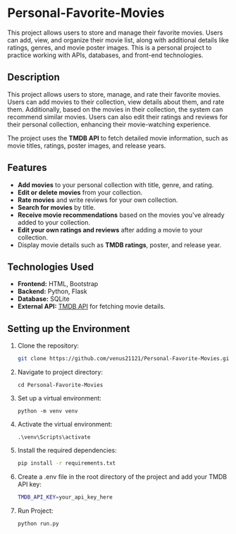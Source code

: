 # Personal-Favorite-Movies

This project allows users to store and manage their favorite movies. Users can add, view, and organize their movie list, along with additional details like ratings, genres, and movie poster images. This is a personal project to practice working with APIs, databases, and front-end technologies.

## Description
This project allows users to store, manage, and rate their favorite movies. Users can add movies to their collection, view details about them, and rate them. Additionally, based on the movies in their collection, the system can recommend similar movies. Users can also edit their ratings and reviews for their personal collection, enhancing their movie-watching experience.

The project uses the **TMDB API** to fetch detailed movie information, such as movie titles, ratings, poster images, and release years.

## Features
- **Add movies** to your personal collection with title, genre, and rating.
- **Edit or delete movies** from your collection.
- **Rate movies** and write reviews for your own collection.
- **Search for movies** by title.
- **Receive movie recommendations** based on the movies you've already added to your collection.
- **Edit your own ratings and reviews** after adding a movie to your collection.
- Display movie details such as **TMDB ratings**, poster, and release year.

## Technologies Used
- **Frontend:** HTML, Bootstrap
- **Backend:** Python, Flask 
- **Database:** SQLite
- **External API:** [TMDB API](https://www.themoviedb.org/documentation/api) for fetching movie details.

## Setting up the Environment
1. Clone the repository:
   ```bash
   git clone https://github.com/venus21121/Personal-Favorite-Movies.git
2. Navigate to project directory: 
   ```
   cd Personal-Favorite-Movies
3. Set up a virtual environment:
   ```
   python -m venv venv
4. Activate the virtual environment: 
   ```
   .\venv\Scripts\activate
5. Install the required dependencies:
   ```bash
   pip install -r requirements.txt
6. Create a .env file in the root directory of the project and add your TMDB API key:
   ```bash 
   TMDB_API_KEY=your_api_key_here
7. Run Project:
   ```bash 
   python run.py